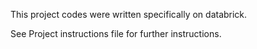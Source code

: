 This project codes were written specifically on databrick.

See Project instructions file for further instructions.
